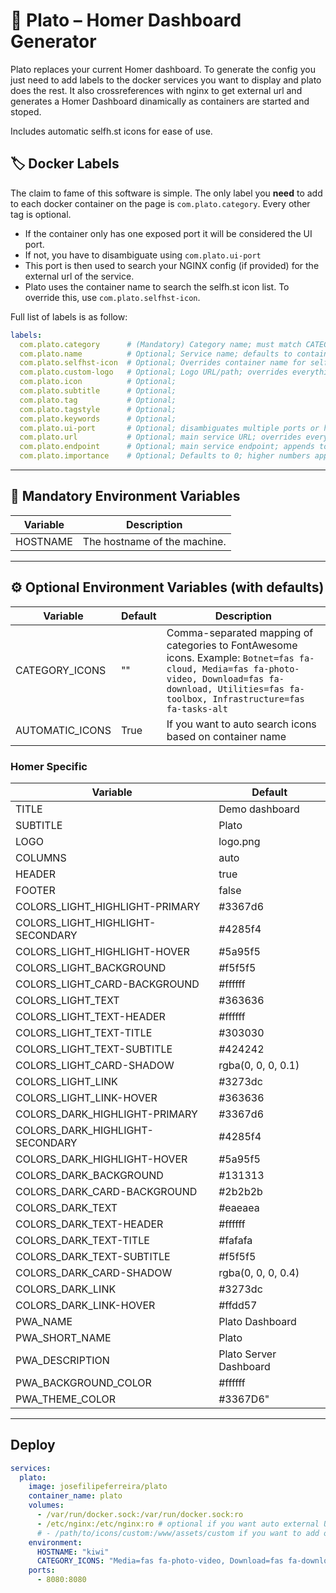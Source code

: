 # 🏺 Plato – Homer Dashboard Generator

Plato replaces your current Homer dashboard. To generate the config you just
need to add labels to the docker services you want to display and plato does the
rest. It also crossreferences with nginx to get external url and generates a
Homer Dashboard dinamically as containers are started and stoped.

Includes automatic selfh.st icons for ease of use.

## 🏷 Docker Labels

The claim to fame of this software is simple. The only label you **need** to add to
each docker container on the page is `com.plato.category`. Every other tag is optional.

- If the container only has one exposed port it will be considered the UI port.
- If not, you have to disambiguate using `com.plato.ui-port`
- This port is then used to search your NGINX config (if provided) for the
    external url of the service.
- Plato uses the container name to search the selfh.st icon list. To override this, use `com.plato.selfhst-icon`.

Full list of labels is as follow:

```yaml
labels:
  com.plato.category      # (Mandatory) Category name; must match CATEGORY_ICONS
  com.plato.name          # Optional; Service name; defaults to container name if not provided
  com.plato.selfhst-icon  # Optional; Overrides container name for selfh.st icons
  com.plato.custom-logo   # Optional; Logo URL/path; overrides everything
  com.plato.icon          # Optional;
  com.plato.subtitle      # Optional;
  com.plato.tag           # Optional;
  com.plato.tagstyle      # Optional;
  com.plato.keywords      # Optional;
  com.plato.ui-port       # Optional; disambiguates multiple ports or host-mounted containers
  com.plato.url           # Optional; main service URL; overrides everything
  com.plato.endpoint      # Optional; main service endpoint; appends to the generated url
  com.plato.importance    # Optional; Defaults to 0; higher numbers appear first
```
---

## 🌟 Mandatory Environment Variables

| Variable        | Description                   |
|-----------------|-------------------------------|
| HOSTNAME        | The hostname of the machine.  |

---


## ⚙️ Optional Environment Variables (with defaults)

| Variable                          | Default         | Description |
|-----------------------------------|-----------------|-------------|
| CATEGORY_ICONS                    | ""              | Comma-separated mapping of categories to FontAwesome icons. Example: `Botnet=fas fa-cloud, Media=fas fa-photo-video, Download=fas fa-download, Utilities=fas fa-toolbox, Infrastructure=fas fa-tasks-alt` |
| AUTOMATIC_ICONS                   | True                    | If you want to auto search icons based on container name |

### Homer Specific

| Variable                          | Default                |
|-----------------------------------|------------------------|
| TITLE                             | Demo dashboard         |
| SUBTITLE                          | Plato                  |
| LOGO                              | logo.png               |
| COLUMNS                           | auto                   |
| HEADER                            | true                   |
| FOOTER                            | false                  |
| COLORS_LIGHT_HIGHLIGHT-PRIMARY    | #3367d6                |
| COLORS_LIGHT_HIGHLIGHT-SECONDARY  | #4285f4                |
| COLORS_LIGHT_HIGHLIGHT-HOVER      | #5a95f5                |
| COLORS_LIGHT_BACKGROUND           | #f5f5f5                |
| COLORS_LIGHT_CARD-BACKGROUND      | #ffffff                |
| COLORS_LIGHT_TEXT                 | #363636                |
| COLORS_LIGHT_TEXT-HEADER          | #ffffff                |
| COLORS_LIGHT_TEXT-TITLE           | #303030                |
| COLORS_LIGHT_TEXT-SUBTITLE        | #424242                |
| COLORS_LIGHT_CARD-SHADOW          | rgba(0, 0, 0, 0.1)     |
| COLORS_LIGHT_LINK                 | #3273dc                |
| COLORS_LIGHT_LINK-HOVER           | #363636                |
| COLORS_DARK_HIGHLIGHT-PRIMARY     | #3367d6                |
| COLORS_DARK_HIGHLIGHT-SECONDARY   | #4285f4                |
| COLORS_DARK_HIGHLIGHT-HOVER       | #5a95f5                |
| COLORS_DARK_BACKGROUND            | #131313                |
| COLORS_DARK_CARD-BACKGROUND       | #2b2b2b                |
| COLORS_DARK_TEXT                  | #eaeaea                |
| COLORS_DARK_TEXT-HEADER           | #ffffff                |
| COLORS_DARK_TEXT-TITLE            | #fafafa                |
| COLORS_DARK_TEXT-SUBTITLE         | #f5f5f5                |
| COLORS_DARK_CARD-SHADOW           | rgba(0, 0, 0, 0.4)     |
| COLORS_DARK_LINK                  | #3273dc                |
| COLORS_DARK_LINK-HOVER            | #ffdd57                |
| PWA_NAME                          | Plato Dashboard        |
| PWA_SHORT_NAME                    | Plato                  |
| PWA_DESCRIPTION                   | Plato Server Dashboard |
| PWA_BACKGROUND_COLOR              | #ffffff                |
| PWA_THEME_COLOR                   | #3367D6"               |

---

## Deploy

```yaml
services:
  plato:
    image: josefilipeferreira/plato
    container_name: plato
    volumes:
      - /var/run/docker.sock:/var/run/docker.sock:ro
      - /etc/nginx:/etc/nginx:ro # optional if you want auto external URL
      # - /path/to/icons/custom:/www/assets/custom if you want to add or override icons to selfhst list
    environment:
      HOSTNAME: "kiwi"
      CATEGORY_ICONS: "Media=fas fa-photo-video, Download=fas fa-download, Utilities=fas fa-toolbox"
    ports:
      - 8080:8080
```

